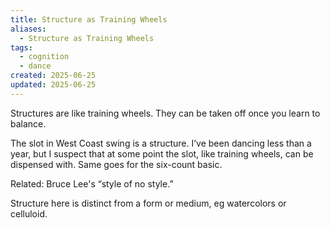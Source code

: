 ```yaml
---
title: Structure as Training Wheels
aliases:
  - Structure as Training Wheels
tags:
  - cognition
  - dance
created: 2025-06-25
updated: 2025-06-25
---
```


Structures are like training wheels. They can be taken off once you learn to balance.

The slot in West Coast swing is a structure. I’ve been dancing less than a year, but I suspect that at some point the slot, like training wheels, can be dispensed with. Same goes for the six-count basic.

Related: Bruce Lee's “style of no style.”

<aside class="callout"><p>Structure here is distinct from a form or medium, eg watercolors or celluloid.</p></aside>
